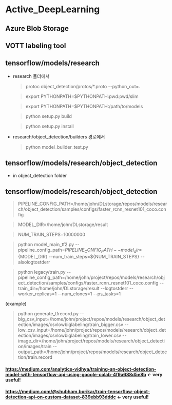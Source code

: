 # Active_DeepLearning

## Azure Blob Storage
## VOTT labeling tool


## tensorflow/models/research 
- research 폴더에서

  > protoc object_detection/protos/*.proto --python_out=.
  
  > export PYTHONPATH=$PYTHONPATH:pwd:pwd/slim
  
  > export PYTHONPATH=$PYTHONPATH:/path/to/models
  
  > python setup.py build
  
  > python setup.py install
  
- research/object_detection/builders 경로에서

  > python model_builder_test.py

## tensorflow/models/research/object_detection
- in object_detection folder

## tensorflow/models/research/object_detection
> PIPELINE_CONFIG_PATH=/home/john/DLstorage/repos/models/research/object_detection/samples/configs/faster_rcnn_resnet101_coco.config

> MODEL_DIR=/home/john/DLstorage/result

> NUM_TRAIN_STEPS=10000000

> python model_main_tf2.py --pipeline_config_path=${PIPELINE_CONFIG_PATH} --model_dir=${MODEL_DIR} --num_train_steps=${NUM_TRAIN_STEPS} --alsologtostderr

> python legacy/train.py --pipeline_config_path=/home/john/project/repos/models/research/object_detection/samples/configs/faster_rcnn_resnet101_coco.config --train_dir=/home/john/DLstorage/result --logtostderr --worker_replicas=1 --num_clones=1 --ps_tasks=1

(example)
  > python generate_tfrecord.py --big_csv_input=/home/john/project/repos/models/research/object_detection/images/csvlowbiglabeling/train_bigger.csv --low_csv_input=/home/john/project/repos/models/research/object_detection/images/csvlowbiglabeling/train_lower.csv --image_dir=/home/john/project/repos/models/research/object_detection/images/train --output_path=/home/john/project/repos/models/research/object_detection/train.record

#### https://medium.com/analytics-vidhya/training-an-object-detection-model-with-tensorflow-api-using-google-colab-4f9a688d5e8b <- very useful!

#### https://medium.com/@shubham.borikar/train-tensorflow-object-detection-api-on-custom-dataset-839ebb93dddc <- very useful!


